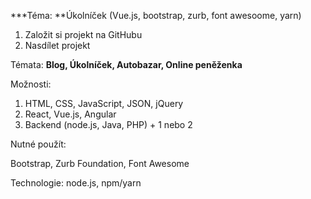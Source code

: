 ***Téma: 
**Úkolníček (Vue.js, bootstrap, zurb, font awesoome, yarn)

1. Založit si projekt na GitHubu
2. Nasdílet projekt

Témata:
**Blog, Úkolníček, Autobazar, Online peněženka**

Možnosti:
1. HTML, CSS, JavaScript, JSON, jQuery
2. React, Vue.js, Angular
3. Backend (node.js, Java, PHP) + 1 nebo 2

Nutné použít:

Bootstrap, Zurb Foundation, Font Awesome

Technologie:
node.js, npm/yarn


